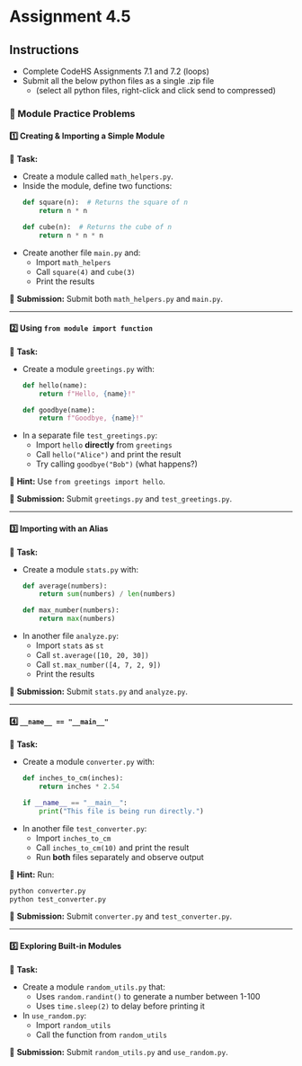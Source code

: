 # Assignment 4.5

## Instructions
- Complete CodeHS Assignments 7.1 and 7.2 (loops)
- Submit all the below python files as a single .zip file
  - (select all python files, right-click and click send to compressed)

### **📝 Module Practice Problems**

#### **1️⃣ Creating & Importing a Simple Module**
📌 **Task:**  
- Create a module called `math_helpers.py`.  
- Inside the module, define two functions:  
  ```python
  def square(n):  # Returns the square of n
      return n * n

  def cube(n):  # Returns the cube of n
      return n * n * n
  ```
- Create another file `main.py` and:
  - Import `math_helpers`
  - Call `square(4)` and `cube(3)`
  - Print the results

📌 **Submission:** Submit both `math_helpers.py` and `main.py`.

---

#### **2️⃣ Using `from module import function`**
📌 **Task:**  
- Create a module `greetings.py` with:
  ```python
  def hello(name):
      return f"Hello, {name}!"

  def goodbye(name):
      return f"Goodbye, {name}!"
  ```
- In a separate file `test_greetings.py`:
  - Import `hello` **directly** from `greetings`
  - Call `hello("Alice")` and print the result
  - Try calling `goodbye("Bob")` (what happens?)

📌 **Hint:** Use `from greetings import hello`.

📌 **Submission:** Submit `greetings.py` and `test_greetings.py`.

---

#### **3️⃣ Importing with an Alias**
📌 **Task:**  
- Create a module `stats.py` with:
  ```python
  def average(numbers):
      return sum(numbers) / len(numbers)

  def max_number(numbers):
      return max(numbers)
  ```
- In another file `analyze.py`:
  - Import `stats` as `st`
  - Call `st.average([10, 20, 30])`
  - Call `st.max_number([4, 7, 2, 9])`
  - Print the results

📌 **Submission:** Submit `stats.py` and `analyze.py`.

---

#### **4️⃣ `__name__ == "__main__"`**
📌 **Task:**  
- Create a module `converter.py` with:
  ```python
  def inches_to_cm(inches):
      return inches * 2.54

  if __name__ == "__main__":
      print("This file is being run directly.")
  ```
- In another file `test_converter.py`:
  - Import `inches_to_cm`
  - Call `inches_to_cm(10)` and print the result
  - Run **both** files separately and observe output

📌 **Hint:** Run:
```sh
python converter.py
python test_converter.py
```

📌 **Submission:** Submit `converter.py` and `test_converter.py`.

---

#### **5️⃣ Exploring Built-in Modules**
📌 **Task:**  
- Create a module `random_utils.py` that:
  - Uses `random.randint()` to generate a number between 1-100
  - Uses `time.sleep(2)` to delay before printing it  
- In `use_random.py`:
  - Import `random_utils`
  - Call the function from `random_utils`

📌 **Submission:** Submit `random_utils.py` and `use_random.py`.
